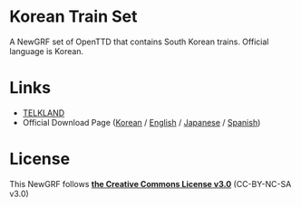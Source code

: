 # Korean Train Set
A NewGRF set of OpenTTD that contains South Korean trains.
Official language is Korean.


# Links
- [TELKLAND](http://telk.kr)
- Official Download Page ([Korean](http://telk.kr/ottd/newgrf/ko_train_set/?lang=kr) / [English](http://telk.kr/ottd/newgrf/ko_train_set/?lang=en) / [Japanese](http://telk.kr/ottd/newgrf/ko_train_set/?lang=jp) / [Spanish](http://telk.kr/ottd/newgrf/ko_train_set/?lang=es))

# License
This NewGRF follows **[the Creative Commons License v3.0](https://creativecommons.org/licenses/by-nc-sa/3.0/)** (CC-BY-NC-SA v3.0)
